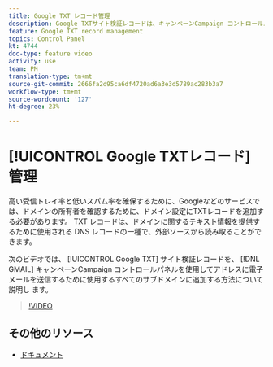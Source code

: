 ```yaml
---
title: Google TXT レコード管理
description: Google TXTサイト検証レコードは、キャンペーンCampaign コントロールパネルを介してGMAILアドレスに電子メールを送信するために使用するすべてのサブドメインに追加できます。
feature: Google TXT record management
topics: Control Panel
kt: 4744
doc-type: feature video
activity: use
team: PM
translation-type: tm+mt
source-git-commit: 2666fa2d95ca6df4720ad6a3e3d5789ac283b3a7
workflow-type: tm+mt
source-wordcount: '127'
ht-degree: 23%

---
```



# [!UICONTROL Google TXTレコード] 管理

高い受信トレイ率と低いスパム率を確保するために、Googleなどのサービスでは、ドメインの所有者を確認するために、ドメイン設定にTXTレコードを追加する必要があります。 TXT レコードは、ドメインに関するテキスト情報を提供するために使用される DNS レコードの一種で、外部ソースから読み取ることができます。

次のビデオでは、 [!UICONTROL Google TXT] サイト検証レコードを、 [!DNL GMAIL] キャンペーンCampaign コントロールパネルを使用してアドレスに電子メールを送信するために使用するすべてのサブドメインに追加する方法について説明し ます。

>[!VIDEO](https://video.tv.adobe.com/v/32369?quality=12)

## その他のリソース

* [ドキュメント](https://docs.adobe.com/content/help/en/control-panel/using/subdomains-and-certificates/managing-txt-records.html)
